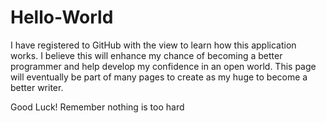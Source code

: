 # Hello-World
I have registered to GitHub with the view to learn how this application works.
I believe this will enhance my chance of becoming a better programmer and help develop my confidence in an open world.
This page will eventually be part of many pages to create as my huge to become a better writer.

Good Luck!
Remember nothing is too hard
